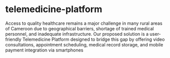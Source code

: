 # telemedicine-platform
Access to quality healthcare remains a major challenge in many rural areas of Cameroon due to geographical barriers, shortage of trained medical personnel, and inadequate infrastructure. Our proposed solution is a user-friendly Telemedicine Platform designed to bridge this gap by offering video consultations, appointment scheduling, medical record storage, and mobile payment integration via smartphones
